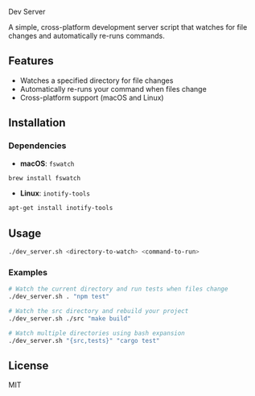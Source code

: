 Dev Server

A simple, cross-platform development server script that watches for file changes and automatically re-runs commands.

## Features

- Watches a specified directory for file changes
- Automatically re-runs your command when files change
- Cross-platform support (macOS and Linux)

## Installation

### Dependencies

- **macOS**: `fswatch`

```bash
brew install fswatch
```

- **Linux**: `inotify-tools`

```bash
apt-get install inotify-tools
```

## Usage

```bash
./dev_server.sh <directory-to-watch> <command-to-run>
```

### Examples

```bash
# Watch the current directory and run tests when files change
./dev_server.sh . "npm test"

# Watch the src directory and rebuild your project
./dev_server.sh ./src "make build"

# Watch multiple directories using bash expansion
./dev_server.sh "{src,tests}" "cargo test"
```

## License

MIT
